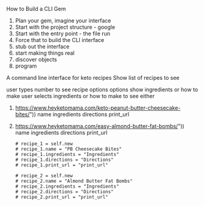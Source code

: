 How to Build a CLI Gem

1. Plan your gem, imagine your interface
2. Start with the project structure - google
3. Start with the entry point - the file run
4. Force that to build the CLI interface
5. stub out the interface
6. start making things real
7. discover objects
8. program

A command line interface for keto recipes
Show list of recipes to see

user types number to see recipe options
options show ingredients or how to make
user selects ingredients or how to make to see either

1. https://www.heyketomama.com/keto-peanut-butter-cheesecake-bites/"))
		name 
		ingredients 
		directions 
		print_url 

2.	https://www.heyketomama.com/easy-almond-butter-fat-bombs/"))
		name
		ingredients 
		directions 
		print_url 



		# recipe_1 = self.new
		# recipe_1.name = "PB Cheesecake Bites" 
		# recipe_1.ingredients = "Ingredients"
		# recipe_1.directions = "Directions"
		# recipe_1.print_url = "print_url"

		# recipe_2 = self.new
		# recipe_2.name = "Almond Butter Fat Bombs" 
		# recipe_2.ingredients = "Ingredients"
		# recipe_2.directions = "Directions"
		# recipe_2.print_url = "print_url"

